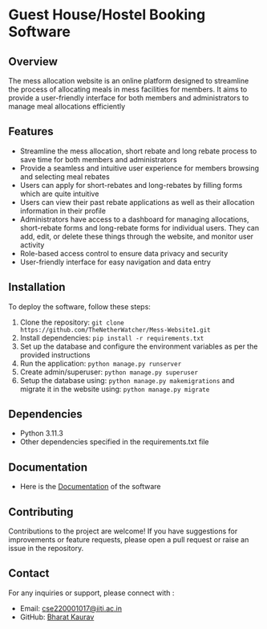 # Guest House/Hostel Booking Software

## Overview
The mess allocation website is an online platform designed to streamline the process of allocating meals in mess facilities for members. It aims to provide a user-friendly interface for both members and administrators to manage meal allocations efficiently

## Features
- Streamline the mess allocation, short rebate and long rebate process to save time for both members and administrators
- Provide a seamless and intuitive user experience for members browsing and selecting meal rebates
- Users can apply for short-rebates and long-rebates by filling forms which are quite intuitive
- Users can view their past rebate applications as well as their allocation information in their profile
- Administrators have access to a dashboard for managing allocations, short-rebate forms and long-rebate forms for individual users. They can add, edit, or delete these things through the website, and monitor user activity 
- Role-based access control to ensure data privacy and security
- User-friendly interface for easy navigation and data entry

## Installation
To deploy the software, follow these steps:

1. Clone the repository: `git clone https://github.com/TheNetherWatcher/Mess-Website1.git`
2. Install dependencies: `pip install -r requirements.txt`
3. Set up the database and configure the environment variables as per the provided instructions
4. Run the application: `python manage.py runserver`
5. Create admin/superuser: `python manage.py superuser`
6. Setup the database using: `python manage.py makemigrations` and migrate it in the website using: `python manage.py migrate` 

## Dependencies
- Python 3.11.3
- Other dependencies specified in the requirements.txt file

## Documentation
- Here is the [Documentation](https://1drv.ms/w/s!Amd1wyLTMfRdhnaWVyEFGFfLGyJG?e=Fz5zaj) of the software

## Contributing
Contributions to the project are welcome! If you have suggestions for improvements or feature requests, please open a pull request or raise an issue in the repository.

## Contact
For any inquiries or support, please connect with :
- Email: cse220001017@iiti.ac.in
- GitHub: [Bharat Kaurav](https://github.com/TheNetherWatcher)
